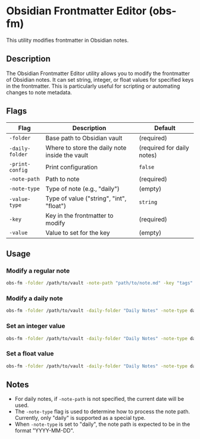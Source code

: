 # Obsidian Frontmatter Editor (obs-fm)

This utility modifies frontmatter in Obsidian notes.

## Description

The Obsidian Frontmatter Editor utility allows you to modify the frontmatter of Obsidian notes. It can set string, integer, or float values for specified keys in the frontmatter. This is particularly useful for scripting or automating changes to note metadata.

## Flags

| Flag | Description | Default |
|------|-------------|---------|
| `-folder` | Base path to Obsidian vault | (required) |
| `-daily-folder` | Where to store the daily note inside the vault | (required for daily notes) |
| `-print-config` | Print configuration | `false` |
| `-note-path` | Path to note | (required) |
| `-note-type` | Type of note (e.g., "daily") | (empty) |
| `-value-type` | Type of value ("string", "int", "float") | `string` |
| `-key` | Key in the frontmatter to modify | (required) |
| `-value` | Value to set for the key | (empty) |

## Usage

### Modify a regular note

```bash
obs-fm -folder /path/to/vault -note-path "path/to/note.md" -key "tags" -value "meeting"
```

### Modify a daily note

```bash
obs-fm -folder /path/to/vault -daily-folder "Daily Notes" -note-type daily -note-path "2023-09-15" -key "mood" -value "happy"
```

### Set an integer value

```bash
obs-fm -folder /path/to/vault -daily-folder "Daily Notes" -note-type daily -note-path "2023-09-15" -key "steps" -value "10000" -value-type int
```

### Set a float value

```bash
obs-fm -folder /path/to/vault -daily-folder "Daily Notes" -note-type daily -note-path "2023-09-15" -key "weight" -value "75.5" -value-type float
```

## Notes

- For daily notes, if `-note-path` is not specified, the current date will be used.
- The `-note-type` flag is used to determine how to process the note path. Currently, only "daily" is supported as a special type.
- When `-note-type` is set to "daily", the note path is expected to be in the format "YYYY-MM-DD".